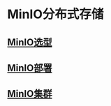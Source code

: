 # MinIO分布式存储

## [MinIO选型](01-chooser.md)

## [MinIO部署](broken-reference)

## [MinIO集群](03-deploy-cluster.md)
